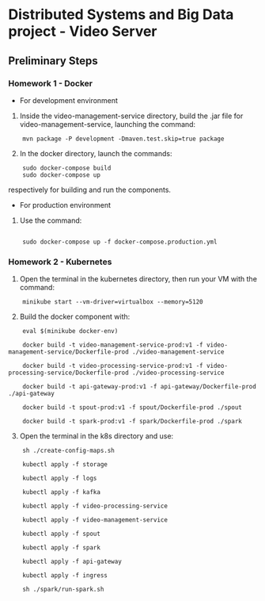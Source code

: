 # Distributed Systems and Big Data project - Video Server


## Preliminary Steps
### Homework 1 - Docker

- For development environment 

1. Inside the video-management-service directory, build the
 .jar file for video-management-service, launching the command:

```
	mvn package -P development -Dmaven.test.skip=true package
```

2. In the docker directory, launch the commands:
```
	sudo docker-compose build
	sudo docker-compose up
```

respectively for building and run the components.

- For production environment 

1. Use the command:
```

	sudo docker-compose up -f docker-compose.production.yml
```

### Homework 2 - Kubernetes

1. Open the terminal in the kubernetes directory, then run 
your VM with the command:
```
	minikube start --vm-driver=virtualbox --memory=5120
```

2. Build the docker component with:
```
	eval $(minikube docker-env)

	docker build -t video-management-service-prod:v1 -f video-management-service/Dockerfile-prod ./video-management-service

	docker build -t video-processing-service-prod:v1 -f video-processing-service/Dockerfile-prod ./video-processing-service

	docker build -t api-gateway-prod:v1 -f api-gateway/Dockerfile-prod ./api-gateway

	docker build -t spout-prod:v1 -f spout/Dockerfile-prod ./spout

	docker build -t spark-prod:v1 -f spark/Dockerfile-prod ./spark
```

3. Open the terminal in the k8s directory and use:
```
	sh ./create-config-maps.sh

	kubectl apply -f storage

	kubectl apply -f logs

	kubectl apply -f kafka

	kubectl apply -f video-processing-service

	kubectl apply -f video-management-service

	kubectl apply -f spout

	kubectl apply -f spark

	kubectl apply -f api-gateway

	kubectl apply -f ingress

	sh ./spark/run-spark.sh
```

